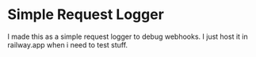 # Simple Request Logger

I made this as a simple request logger to debug webhooks. I just host it in railway.app when i need to test stuff.
